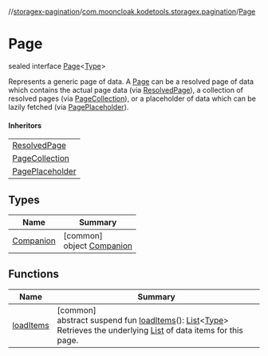 //[storagex-pagination](../../../index.md)/[com.mooncloak.kodetools.storagex.pagination](../index.md)/[Page](index.md)

# Page

sealed interface [Page](index.md)&lt;[Type](index.md)&gt;

Represents a generic page of data. A [Page](index.md) can be a resolved page of data which contains the actual page data (via [ResolvedPage](../-resolved-page/index.md)), a collection of resolved pages (via [PageCollection](../-page-collection/index.md)), or a placeholder of data which can be lazily fetched (via [PagePlaceholder](../-page-placeholder/index.md)).

#### Inheritors

| |
|---|
| [ResolvedPage](../-resolved-page/index.md) |
| [PageCollection](../-page-collection/index.md) |
| [PagePlaceholder](../-page-placeholder/index.md) |

## Types

| Name | Summary |
|---|---|
| [Companion](-companion/index.md) | [common]<br>object [Companion](-companion/index.md) |

## Functions

| Name | Summary |
|---|---|
| [loadItems](load-items.md) | [common]<br>abstract suspend fun [loadItems](load-items.md)(): [List](https://kotlinlang.org/api/latest/jvm/stdlib/kotlin.collections/-list/index.html)&lt;[Type](index.md)&gt;<br>Retrieves the underlying [List](https://kotlinlang.org/api/latest/jvm/stdlib/kotlin.collections/-list/index.html) of data items for this page. |

